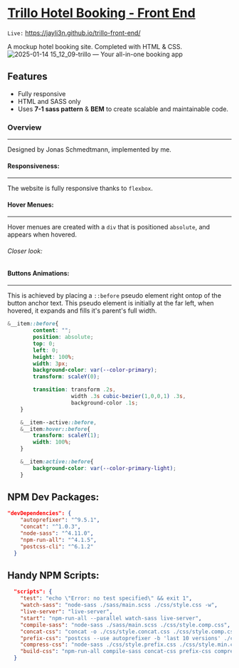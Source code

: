 # [Trillo Hotel Booking - Front End](https://jayli3n.github.io/trillo-front-end/ "Trillo Hotel Booking - Front End")
`Live:` https://jayli3n.github.io/trillo-front-end/

A mockup hotel booking site. Completed with HTML & CSS.
![2025-01-14 15_12_09-trillo — Your all-in-one booking app](https://github.com/user-attachments/assets/f8731eda-deb7-4473-aa0d-f9fb3d1f55cf)

## Features
- Fully responsive
- HTML and SASS only
- Uses **7-1 sass pattern** & **BEM** to create scalable and maintainable code.

###  Overview
----
Designed by Jonas Schmedtmann, implemented by me.


#### Responsiveness:
---
The website is fully responsive thanks to `flexbox`.



#### Hover Menues:
---
Hover menues are created with a `div` that is positioned `absolute`, and appears when hovered.


###### Closer look:


#### Buttons Animations:
---
This is achieved by placing a `::before` pseudo element right ontop of the button anchor text. This pseudo element is initially at the far left, when hovered, it expands and fills it&apos;s parent&apos;s full width.


```scss
&__item::before{
		content: "";
		position: absolute;
		top: 0;
		left: 0;
		height: 100%;
		width: 3px;
		background-color: var(--color-primary);
		transform: scaleY(0);

		transition: transform .2s, 
					width .3s cubic-bezier(1,0,0,1) .3s,
					background-color .1s;
	}

	&__item--active::before,
	&__item:hover::before{
		transform: scaleY(1);
		width: 100%;
	}

	&__item:active::before{
		background-color: var(--color-primary-light);
	}
```


## NPM Dev Packages:
```json
"devDependencies": {
    "autoprefixer": "^9.5.1",
    "concat": "^1.0.3",
    "node-sass": "^4.11.0",
    "npm-run-all": "^4.1.5",
    "postcss-cli": "^6.1.2"
  }
```

## Handy NPM Scripts:
```json
  "scripts": {
    "test": "echo \"Error: no test specified\" && exit 1",
    "watch-sass": "node-sass ./sass/main.scss ./css/style.css -w",
    "live-server": "live-server",
    "start": "npm-run-all --parallel watch-sass live-server",
    "compile-sass": "node-sass ./sass/main.scss ./css/style.comp.css",
    "concat-css": "concat -o ./css/style.concat.css ./css/style.comp.css ./css/icon-fonts.css",
    "prefix-css": "postcss --use autoprefixer -b 'last 10 versions' ./css/style.concat.css -o ./css/style.prefix.css",
    "compress-css": "node-sass ./css/style.prefix.css ./css/style.min.css --output-style compressed",
    "build-css": "npm-run-all compile-sass concat-css prefix-css compress-css"
  }
```
